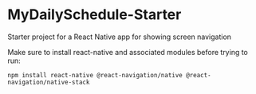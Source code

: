 # MyDailySchedule-Starter
Starter project for a React Native app for showing screen navigation

Make sure to install react-native and associated modules before trying to run:

`npm install react-native @react-navigation/native @react-navigation/native-stack`